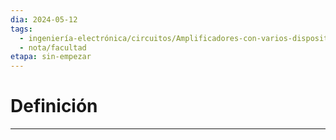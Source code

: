 ```yaml
---
dia: 2024-05-12
tags:
  - ingeniería-electrónica/circuitos/Amplificadores-con-varios-dispositivos-activos-de-bajo-nivel-de-potencia
  - nota/facultad
etapa: sin-empezar
---
```

# Definición
---
